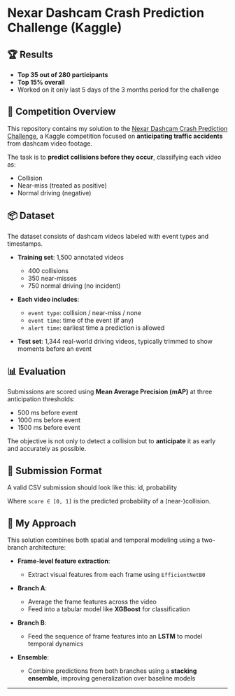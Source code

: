 # Nexar Dashcam Crash Prediction Challenge (Kaggle)
## 🏆 Results

- **Top 35 out of 280 participants**
- **Top 15% overall**
- Worked on it only last 5 days of the 3 months period for the challenge
  
## 🏁 Competition Overview

This repository contains my solution to the [Nexar Dashcam Crash Prediction Challenge](https://www.kaggle.com/competitions/nexar-collision-prediction/overview), a Kaggle competition focused on **anticipating traffic accidents** from dashcam video footage.

The task is to **predict collisions before they occur**, classifying each video as:

- Collision
- Near-miss (treated as positive)
- Normal driving (negative)

## 📦 Dataset

The dataset consists of dashcam videos labeled with event types and timestamps.

- **Training set**: 1,500 annotated videos  
  - 400 collisions  
  - 350 near-misses  
  - 750 normal driving (no incident)  
- **Each video includes**:
  - `event type`: collision / near-miss / none
  - `event time`: time of the event (if any)
  - `alert time`: earliest time a prediction is allowed

- **Test set**: 1,344 real-world driving videos, typically trimmed to show moments before an event

## 📊 Evaluation

Submissions are scored using **Mean Average Precision (mAP)** at three anticipation thresholds:

- 500 ms before event
- 1000 ms before event
- 1500 ms before event

The objective is not only to detect a collision but to **anticipate** it as early and accurately as possible.

## 📁 Submission Format

A valid CSV submission should look like this: id, probability

Where `score ∈ [0, 1]` is the predicted probability of a (near-)collision.

## 🔧 My Approach

This solution combines both spatial and temporal modeling using a two-branch architecture:

- **Frame-level feature extraction**:
  - Extract visual features from each frame using `EfficientNetB0`

- **Branch A**:
  - Average the frame features across the video
  - Feed into a tabular model like **XGBoost** for classification

- **Branch B**:
  - Feed the sequence of frame features into an **LSTM** to model temporal dynamics

- **Ensemble**:
  - Combine predictions from both branches using a **stacking ensemble**, improving generalization over baseline models



---


